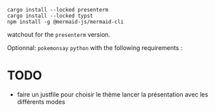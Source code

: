 ```
cargo install --locked presenterm
cargo install --locked typst
npm install -g @mermaid-js/mermaid-cli
```

watchout for the `presenterm` version.

Optionnal:
`pokemonsay`
`python` with the following requirements :

# TODO

- faire un justfile pour choisir le thème lancer la présentation avec les différents modes
